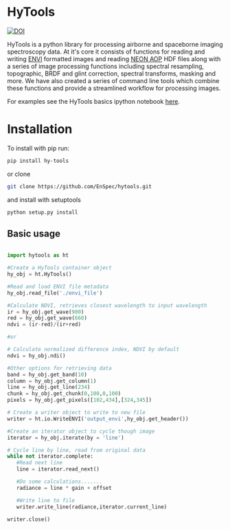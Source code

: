 # HyTools

[![DOI](https://zenodo.org/badge/DOI/10.5281/zenodo.5997756.svg)](https://doi.org/10.5281/zenodo.5997756)


HyTools is a python library for processing airborne and spaceborne
imaging spectroscopy data. At it's
core it consists of functions for reading and writing
[ENVI](https://www.l3harrisgeospatial.com/docs/ENVIImageFiles.html)
formatted images and reading [NEON
AOP](https://www.neonscience.org/data-collection/airborne-remote-sensing)
HDF files along with a series of image processing functions including
spectral resampling, topographic, BRDF and glint correction, spectral
transforms, masking and more. We have also created a series of command
line tools which combine these functions and provide a streamlined
workflow for processing images.

For examples see the HyTools basics ipython notebook [here](https://github.com/EnSpec/hytools/blob/master/examples/hytools_basics_notebook.ipynb).

# Installation

To install with pip run:
```bash
pip install hy-tools
```
or clone
```bash
git clone https://github.com/EnSpec/hytools.git
```
and install with setuptools
```bash
python setup.py install
```

## Basic usage
```python

import hytools as ht

#Create a HyTools container object
hy_obj = ht.HyTools()

#Read and load ENVI file metadata
hy_obj.read_file('./envi_file')

#Calculate NDVI, retrieves closest wavelength to input wavelength
ir = hy_obj.get_wave(900)
red = hy_obj.get_wave(660)
ndvi = (ir-red)/(ir+red)

#or

# Calculate normalized difference index, NDVI by default
ndvi = hy_obj.ndi()

#Other options for retrieving data
band = hy_obj.get_band(10)
column = hy_obj.get_column(1)
line = hy_obj.get_line(234)
chunk = hy_obj.get_chunk(0,100,0,100)
pixels = hy_obj.get_pixels([102,434],[324,345])

# Create a writer object to write to new file
writer = ht.io.WriteENVI('output_envi',hy_obj.get_header())

#Create an iterator object to cycle though image
iterator = hy_obj.iterate(by = 'line')

# Cycle line by line, read from original data
while not iterator.complete:
   #Read next line
   line = iterator.read_next()

   #Do some calculations.......
   radiance = line * gain + offset

   #Write line to file
   writer.write_line(radiance,iterator.current_line)

writer.close()
```

